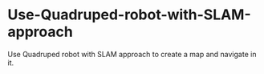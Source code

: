 # Use-Quadruped-robot-with-SLAM-approach
Use Quadruped robot with SLAM approach to create a map and navigate in it.
